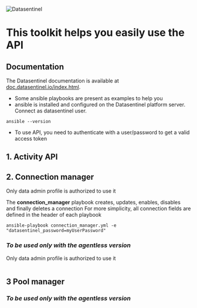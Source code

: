 ![Datasentinel](docs/logo-horizontal.png)

# This toolkit helps you easily use the API

## Documentation

The Datasentinel documentation is available at [doc.datasentinel.io/index.html](https://doc.datasentinel.io/index.html).

- Some ansible playbooks are present as examples to help you
- ansible is installed and configured on the Datasentinel platform server.
Connect as datasentinel user.

```
ansible --version
```

- To use API, you need to authenticate with a user/password to get a valid access token

## 1. Activity API

## 2. Connection manager 
Only data admin profile is authorized to use it

The **connection_manager** playbook creates, updates, enables, disables and finally deletes a connection
For more simplicity, all connection fields are defined in the header of each playbook

```
ansible-playbook connection_manager.yml -e "datasentinel_password=myUserPassword"
```

### ***To be used only with the agentless version***
Only data admin profile is authorized to use it


```

```
## 3 Pool manager

### ***To be used only with the agentless version***




